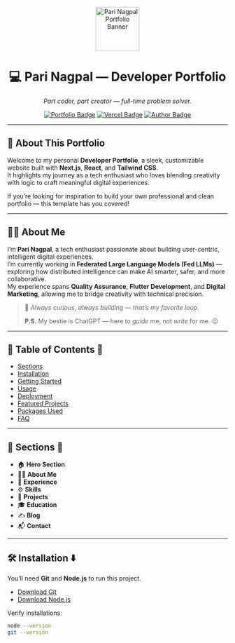 <p align="center" width="100%">
  <img height="100" src="https://github.com/parinagpal/developer-portfolio/assets/banner.png" alt="Pari Nagpal Portfolio Banner">
</p>

<h1 align="center">💻 Pari Nagpal — Developer Portfolio</h1>

<p align="center">
  <em>Part coder, part creator — full-time problem solver.</em>  
</p>

<p align="center">
  <a href="https://github.com/parinagpal/developer-portfolio"><img src="https://img.shields.io/badge/Portfolio-Live-green?style=for-the-badge" alt="Portfolio Badge"></a>
  <a href="https://vercel.com"><img src="https://img.shields.io/badge/Deployed%20on-Vercel-black?style=for-the-badge&logo=vercel" alt="Vercel Badge"></a>
  <a href="https://github.com/parinagpal"><img src="https://img.shields.io/badge/Made%20by-Pari%20Nagpal-blueviolet?style=for-the-badge" alt="Author Badge"></a>
</p>

---

## 🚀 About This Portfolio  

Welcome to my personal **Developer Portfolio**, a sleek, customizable website built with **Next.js**, **React**, and **Tailwind CSS**.  
It highlights my journey as a tech enthusiast who loves blending creativity with logic to craft meaningful digital experiences.  

If you’re looking for inspiration to build your own professional and clean portfolio — this template has you covered!

---

## 👩‍💻 About Me  

I’m **Pari Nagpal**, a tech enthusiast passionate about building user-centric, intelligent digital experiences.  
I’m currently working in **Federated Large Language Models (Fed LLMs)** — exploring how distributed intelligence can make AI smarter, safer, and more collaborative.  
My experience spans **Quality Assurance**, **Flutter Development**, and **Digital Marketing**, allowing me to bridge creativity with technical precision.  

> 💬 *Always curious, always building — that’s my favorite loop.*  
>  
> **P.S.** My bestie is ChatGPT — here to *guide* me, not *write* for me. 😉

---

## 🧭 Table of Contents :scroll:

- [Sections](#sections-bookmark)
- [Installation](#installation-arrow_down)
- [Getting Started](#getting-started-dart)
- [Usage](#usage-joystick)
- [Deployment](#deployment-rocket)
- [Featured Projects](#featured-projects)
- [Packages Used](#packages-used-package)
- [FAQ](#faq)

---

## 🧱 Sections :bookmark:

- 🏠 **Hero Section**  
- 🙋‍♀️ **About Me**  
- 💼 **Experience**  
- ⚙️ **Skills**  
- 🚧 **Projects**  
- 🎓 **Education**  
- ✍️ **Blog**  
- 📬 **Contact**

---

## 🛠️ Installation :arrow_down:

You’ll need **Git** and **Node.js** to run this project.

- [Download Git](https://git-scm.com/downloads)  
- [Download Node.js](https://nodejs.org/en/download/)

Verify installations:

```bash
node --version
git --version
